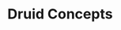 ---
title: Druid Concepts
menu:
  docs_{{ .version }}:
    identifier: guides-druid-concepts
    name: Concepts
    parent: guides-druid
    weight: 15
menu_name: docs_{{ .version }}
---